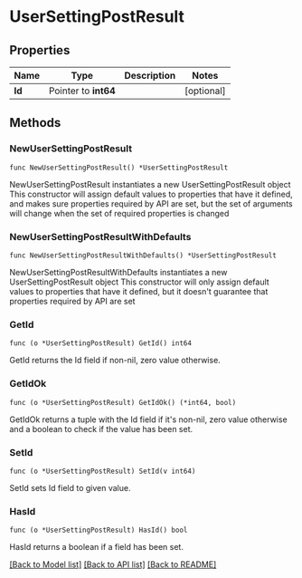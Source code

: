 # UserSettingPostResult

## Properties

Name | Type | Description | Notes
------------ | ------------- | ------------- | -------------
**Id** | Pointer to **int64** |  | [optional] 

## Methods

### NewUserSettingPostResult

`func NewUserSettingPostResult() *UserSettingPostResult`

NewUserSettingPostResult instantiates a new UserSettingPostResult object
This constructor will assign default values to properties that have it defined,
and makes sure properties required by API are set, but the set of arguments
will change when the set of required properties is changed

### NewUserSettingPostResultWithDefaults

`func NewUserSettingPostResultWithDefaults() *UserSettingPostResult`

NewUserSettingPostResultWithDefaults instantiates a new UserSettingPostResult object
This constructor will only assign default values to properties that have it defined,
but it doesn't guarantee that properties required by API are set

### GetId

`func (o *UserSettingPostResult) GetId() int64`

GetId returns the Id field if non-nil, zero value otherwise.

### GetIdOk

`func (o *UserSettingPostResult) GetIdOk() (*int64, bool)`

GetIdOk returns a tuple with the Id field if it's non-nil, zero value otherwise
and a boolean to check if the value has been set.

### SetId

`func (o *UserSettingPostResult) SetId(v int64)`

SetId sets Id field to given value.

### HasId

`func (o *UserSettingPostResult) HasId() bool`

HasId returns a boolean if a field has been set.


[[Back to Model list]](../README.md#documentation-for-models) [[Back to API list]](../README.md#documentation-for-api-endpoints) [[Back to README]](../README.md)


